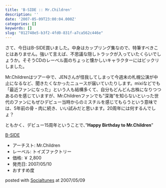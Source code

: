 ```yaml
---
title: 'B-SIDE :: Mr.Children'
description: ''
date: '2007-05-09T23:00:04.000Z'
categories: []
keywords: []
slug: "012748e5-b3f2-4fd0-831f-a7ca562c446e"
---
```

さて、今日はB-SIDE買いました。中身はカップリング集なので、特筆すべきことはありません。強いて言えば、不思議な隠しトラックが入っていたくらいでしょうか。そそうCDのレーベル面のちょっと懐かしいキャラクターにはビックリしました。

Mr.Childrenはツアー中で、JENさんが怪我してしまって今週末の札幌公演が中止になるなど、聞きたくなかったニュースが届いていたりします。mixiなどでも「最近ファンになった」という人も結構多くて、自分もどんどん古株になりつつあるのを感じていますが、Mr.Childrenファンでも”深海”を知らないといった世代のファンにもぜひデビュー当時からのミスチルを感じてもらうという意味では、5年前の骨・肉に続き、いい試みだと思います。20周年には何するんでしょ？

ともかく、デビュー15周年ということで、”**Happy Birthday to Mr.Children**”

[B-SIDE](http://www.amazon.co.jp/exec/obidos/ASIN/B000O76P6C/mrchildrenonl-22/ref=nosim "B-SIDE")

*   アーチスト: Mr.Children
*   レーベル: トイズファクトリー
*   価格: ￥ 2,800
*   発売日: 2007/05/10
*   おすすめ度

posted with [Socialtunes](http://socialtunes.net) at 2007/05/09